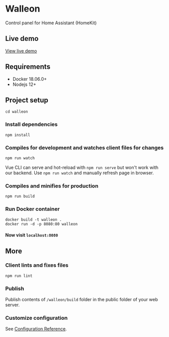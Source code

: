 # Walleon
Control panel for Home Assistant (HomeKit)

## Live demo
[View live demo](https://lejtzen.github.io/walleon/)

## Requirements
* Docker 18.06.0+
* Nodejs 12+

## Project setup
```
cd walleon
```

### Install dependencies
```
npm install
```

### Compiles for development and watches client files for changes
```
npm run watch
```

Vue CLI can serve and hot-reload with `npm run serve` but won't work with our backend. Use `npm run watch` and manually refresh page in browser.

### Compiles and minifies for production
```
npm run build
```

### Run Docker container
```
docker build -t walleon .
docker run -d -p 8080:80 walleon
```

#### Now visit `localhost:8080`

## More
### Client lints and fixes files
```
npm run lint
```

### Publish
Publish contents of `/walleon/build` folder in the public folder of your web server.

### Customize configuration
See [Configuration Reference](https://cli.vuejs.org/config/).
